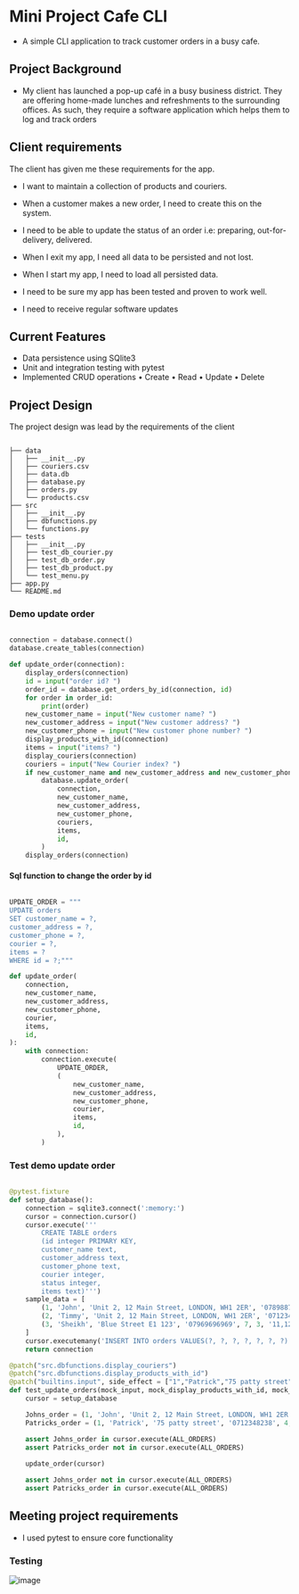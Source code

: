 # Mini Project Cafe CLI 
- A simple CLI application to track customer orders in a busy cafe.
## Project Background
- My client has launched a pop-up café in a busy business district. They are offering home-made lunches and refreshments to the surrounding offices. As such, they require a software application which helps them to log and track orders

## Client requirements
The client has given me these requirements for the app. 

- I want to maintain a collection of products and couriers.

- When a customer makes a new order, I need to create this on the
  system.

- I need to be able to update the status of an order i.e: preparing,
  out-for-delivery, delivered.

- When I exit my app, I need all data to be persisted and not lost.

- When I start my app, I need to load all persisted data.

- I need to be sure my app has been tested and proven to work well.

- I need to receive regular software updates

## Current Features
- Data persistence using SQlite3
- Unit and integration testing with pytest
- Implemented CRUD operations
• Create
• Read
• Update
• Delete

## Project Design
The project design was lead by the requirements of the client

```

├── data
│   ├── __init__.py
│   ├── couriers.csv
│   ├── data.db
│   ├── database.py
│   ├── orders.py
│   └── products.csv
├── src
│   ├── __init__.py
│   ├── dbfunctions.py
│   └── functions.py
├── tests
│   ├── __init__.py
│   ├── test_db_courier.py
│   ├── test_db_order.py
│   ├── test_db_product.py
│   └── test_menu.py
├── app.py
└── README.md

```

### Demo update order

```python

connection = database.connect()
database.create_tables(connection)

def update_order(connection):
    display_orders(connection)
    id = input("order id? ")
    order_id = database.get_orders_by_id(connection, id)
    for order in order_id:
        print(order)
    new_customer_name = input("New customer name? ")
    new_customer_address = input("New customer address? ")
    new_customer_phone = input("New customer phone number? ")
    display_products_with_id(connection)
    items = input("items? ")
    display_couriers(connection)
    couriers = input("New Courier index? ")
    if new_customer_name and new_customer_address and new_customer_phone:
        database.update_order(
            connection,
            new_customer_name,
            new_customer_address,
            new_customer_phone,
            couriers,
            items,
            id,
        )
    display_orders(connection)

```

#### Sql function to change the order by id

```python 

UPDATE_ORDER = """
UPDATE orders
SET customer_name = ?,
customer_address = ?,
customer_phone = ?,
courier = ?,
items = ?
WHERE id = ?;"""

def update_order(
    connection,
    new_customer_name,
    new_customer_address,
    new_customer_phone,
    courier,
    items,
    id,
):
    with connection:
        connection.execute(
            UPDATE_ORDER,
            (
                new_customer_name,
                new_customer_address,
                new_customer_phone,
                courier,
                items,
                id,
            ),
        )
```

### Test demo update order

```python 

@pytest.fixture
def setup_database():
    connection = sqlite3.connect(':memory:')
    cursor = connection.cursor()
    cursor.execute('''
	    CREATE TABLE orders
        (id integer PRIMARY KEY, 
        customer_name text,
        customer_address text,
        customer_phone text,
        courier integer,
        status integer,
        items text)''')
    sample_data = [
        (1, 'John', 'Unit 2, 12 Main Street, LONDON, WH1 2ER', '0789887334', 2, 1, '1,2,3'),
        (2, 'Timmy', 'Unit 2, 12 Main Street, LONDON, WH1 2ER', '0712345646', 3, 1, '2,4,6'),
        (3, 'Sheikh', 'Blue Street E1 123', '07969696969', 7, 3, '11,12,15')
    ]
    cursor.executemany('INSERT INTO orders VALUES(?, ?, ?, ?, ?, ?, ?)', sample_data)
    return connection

@patch("src.dbfunctions.display_couriers")
@patch("src.dbfunctions.display_products_with_id")
@patch("builtins.input", side_effect = ["1","Patrick","75 patty street","0712348238","3,1,2",4])
def test_update_orders(mock_input, mock_display_products_with_id, mock_display_courier, setup_database):
    cursor = setup_database

    Johns_order = (1, 'John', 'Unit 2, 12 Main Street, LONDON, WH1 2ER', '0789887334', 2, 1, '1,2,3')
    Patricks_order = (1, 'Patrick', '75 patty street', '0712348238', 4, 1, '3,1,2')

    assert Johns_order in cursor.execute(ALL_ORDERS)
    assert Patricks_order not in cursor.execute(ALL_ORDERS)
    
    update_order(cursor)

    assert Johns_order not in cursor.execute(ALL_ORDERS)
    assert Patricks_order in cursor.execute(ALL_ORDERS)

```

## Meeting project requirements
- I used pytest to ensure core functionality
### Testing 
![image](https://user-images.githubusercontent.com/115299269/203525193-3c08d915-d96d-4443-9ae7-096042994297.png)
